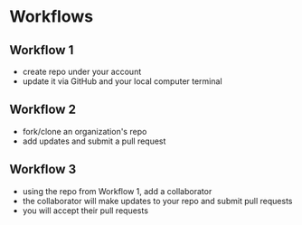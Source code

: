 # Workflows

## Workflow 1
- create repo under your account
- update it via GitHub and your local computer terminal

## Workflow 2
- fork/clone an organization's repo
- add updates and submit a pull request

## Workflow 3
- using the repo from Workflow 1, add a collaborator
- the collaborator will make updates to your repo and submit pull requests
- you will accept their pull requests
